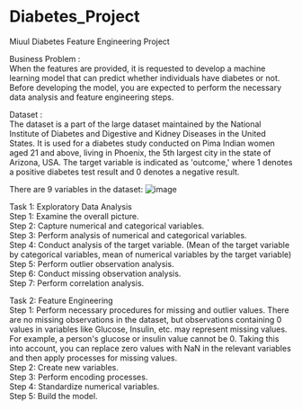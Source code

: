 # Diabetes_Project
Miuul Diabetes Feature Engineering Project 

Business Problem :   
When the features are provided, it is requested to develop a machine learning model that can predict whether individuals have diabetes or not. Before developing the model, you are expected to perform the necessary data analysis and feature engineering steps.


Dataset :  
The dataset is a part of the large dataset maintained by the National Institute of Diabetes and Digestive and Kidney Diseases in the United States. It is used for a diabetes study conducted on Pima Indian women aged 21 and above, living in Phoenix, the 5th largest city in the state of Arizona, USA. The target variable is indicated as 'outcome,' where 1 denotes a positive diabetes test result and 0 denotes a negative result.

There are 9 variables in the dataset:
![image](https://github.com/YuceNurs/Diabetes_Project/assets/79469109/327e0c19-7f66-4b29-83a9-7ad88557b486)

Task 1: Exploratory Data Analysis   
Step 1: Examine the overall picture.  
Step 2: Capture numerical and categorical variables.   
Step 3: Perform analysis of numerical and categorical variables.  
Step 4: Conduct analysis of the target variable. (Mean of the target variable by categorical variables, mean of numerical variables by the target variable)  
Step 5: Perform outlier observation analysis.  
Step 6: Conduct missing observation analysis.  
Step 7: Perform correlation analysis.  


Task 2: Feature Engineering  
Step 1: Perform necessary procedures for missing and outlier values. There are no missing observations in the dataset, but observations containing 0 values in variables like Glucose, Insulin, etc. may represent missing values. For example, a person's glucose or insulin value cannot be 0. Taking this into account, you can replace zero values with NaN in the relevant variables and then apply processes for missing values.  
Step 2: Create new variables.  
Step 3: Perform encoding processes.  
Step 4: Standardize numerical variables.  
Step 5: Build the model.  
